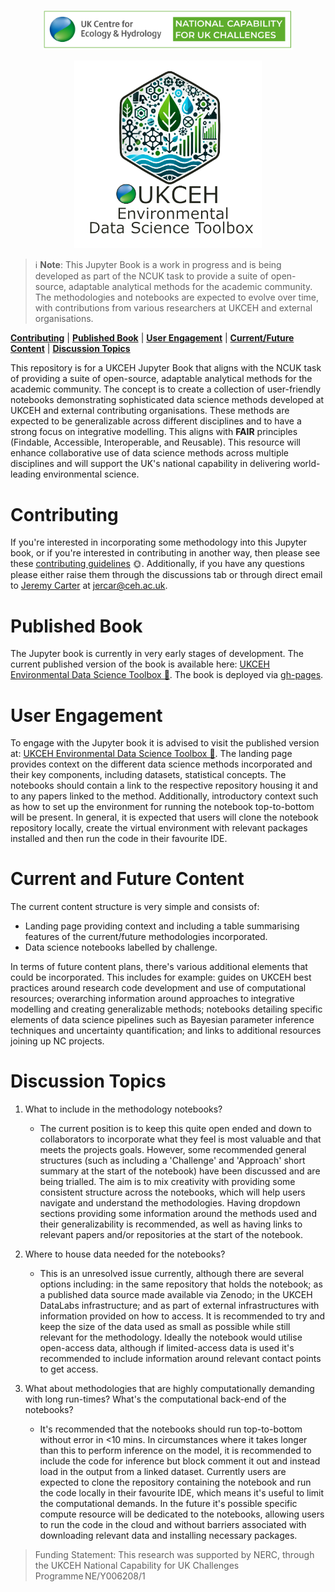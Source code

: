 <p align="center">
<img width="400" src="images/NatCapUK_colour.png" alt="NCUK Logo">
</p>

<p align="center">
<img width="300" height="300" src="images/ukceh-edsb-logo.png" alt="Environmental Data Science Book Logo">
</p>


>ℹ️ **Note**: This Jupyter Book is a work in progress and is being developed as part of the NCUK task to provide a suite of open-source, adaptable analytical methods for the academic community. The methodologies and notebooks are expected to evolve over time, with contributions from various researchers at UKCEH and external organisations.

[**Contributing**](#contributing)
| [**Published Book**](#published-book)
| [**User Engagement**](#user-engagement)
| [**Current/Future Content**](#current-and-future-content)
| [**Discussion Topics**](#discussion-topics)

This repository is for a UKCEH Jupyter Book that aligns with the NCUK task of providing a suite of open-source, adaptable analytical methods for the academic community. The concept is to create a collection of user-friendly notebooks demonstrating sophisticated data science methods developed at UKCEH and external contributing organisations. These methods are expected to be generalizable across different disciplines and to have a strong focus on integrative modelling. This aligns with **FAIR** principles (Findable, Accessible, Interoperable, and Reusable). This resource will enhance collaborative use of data science methods across multiple disciplines and will support the UK's national capability in delivering world-leading environmental science. 

# Contributing

If you're interested in incorporating some methodology into this Jupyter book, or if you're interested in contributing in another way, then please see these [contributing guidelines](/CONTRIBUTING.md) 🌞. Additionally, if you have any questions please either raise them through the discussions tab or through direct email to [Jeremy Carter](https://github.com/Jez-Carter/) at jercar@ceh.ac.uk. 

# Published Book 

The Jupyter book is currently in very early stages of development. The current published version of the book is available here: [UKCEH Environmental Data Science Toolbox 🌱](https://NERC-CEH.github.io/data-science-toolbox). The book is deployed via [gh-pages](https://jupyterbook.org/en/stable/start/publish.html).

# User Engagement

To engage with the Jupyter book it is advised to visit the published version at: [UKCEH Environmental Data Science Toolbox 🌱](https://NERC-CEH.github.io/data-science-toolbox). The landing page provides context on the different data science methods incorporated and their key components, including datasets, statistical concepts. The notebooks should contain a link to the respective repository housing it and to any papers linked to the method. Additionally, introductory context such as how to set up the environment for running the notebook top-to-bottom will be present. In general, it is expected that users will clone the notebook repository locally, create the virtual environment with relevant packages installed and then run the code in their favourite IDE. 

# Current and Future Content

The current content structure is very simple and consists of: 
- Landing page providing context and including a table summarising features of the current/future methodologies incorporated.
- Data science notebooks labelled by challenge.

In terms of future content plans, there's various additional elements that could be incorporated. This includes for example: guides on UKCEH best practices around research code development and use of computational resources; overarching information around approaches to integrative modelling and creating generalizable methods; notebooks detailing specific elements of data science pipelines such as Bayesian parameter inference techniques and uncertainty quantification; and links to additional resources joining up NC projects.   

# Discussion Topics

1. What to include in the methodology notebooks?
    - The current position is to keep this quite open ended and down to collaborators to incorporate what they feel is most valuable and that meets the projects goals. However, some recommended general structures (such as including a 'Challenge' and 'Approach' short summary at the start of the notebook) have been discussed and are being trialled. The aim is to mix creativity with providing some consistent structure across the notebooks, which will help users navigate and understand the methodologies. Having dropdown sections providing some information around the methods used and their generalizability is recommended, as well as having links to relevant papers and/or repositories at the start of the notebook.

2. Where to house data needed for the notebooks?
    - This is an unresolved issue currently, although there are several options including: in the same repository that holds the notebook; as a published data source made available via Zenodo; in the UKCEH DataLabs infrastructure; and as part of external infrastructures with information provided on how to access. It is recommended to try and keep the size of the data used as small as possible while still relevant for the methodology. Ideally the notebook would utilise open-access data, although if limited-access data is used it's recommended to include information around relevant contact points to get access.

3. What about methodologies that are highly computationally demanding with long run-times? What's the computational back-end of the notebooks?
    - It's recommended that the notebooks should run top-to-bottom without error in <10 mins. In circumstances where it takes longer than this to perform inference on the model, it is recommended to include the code for inference but block comment it out and instead load in the output from a linked dataset. Currently users are expected to clone the repository containing the notebook and run the code locally in their favourite IDE, which means it's useful to limit the computational demands. In the future it's possible specific compute resource will be dedicated to the notebooks, allowing users to run the code in the cloud and without barriers associated with downloading relevant data and installing necessary packages.

> Funding Statement:
This research was supported by NERC, through the UKCEH National Capability for UK Challenges Programme NE/Y006208/1

